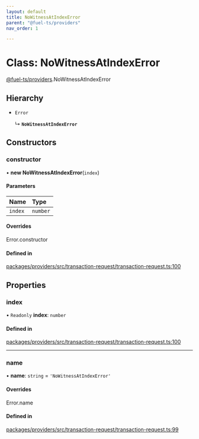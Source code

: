 ```yaml
---
layout: default
title: NoWitnessAtIndexError
parent: "@fuel-ts/providers"
nav_order: 1

---
```


# Class: NoWitnessAtIndexError

[@fuel-ts/providers](../index.md).NoWitnessAtIndexError

## Hierarchy

- `Error`

  ↳ **`NoWitnessAtIndexError`**

## Constructors

### constructor

• **new NoWitnessAtIndexError**(`index`)

#### Parameters

| Name | Type |
| :------ | :------ |
| `index` | `number` |

#### Overrides

Error.constructor

#### Defined in

[packages/providers/src/transaction-request/transaction-request.ts:100](https://github.com/FuelLabs/fuels-ts/blob/master/packages/providers/src/transaction-request/transaction-request.ts#L100)

## Properties

### index

• `Readonly` **index**: `number`

#### Defined in

[packages/providers/src/transaction-request/transaction-request.ts:100](https://github.com/FuelLabs/fuels-ts/blob/master/packages/providers/src/transaction-request/transaction-request.ts#L100)

___

### name

• **name**: `string` = `'NoWitnessAtIndexError'`

#### Overrides

Error.name

#### Defined in

[packages/providers/src/transaction-request/transaction-request.ts:99](https://github.com/FuelLabs/fuels-ts/blob/master/packages/providers/src/transaction-request/transaction-request.ts#L99)
